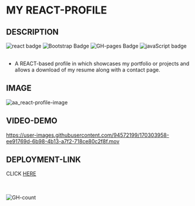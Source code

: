 # MY REACT-PROFILE

## DESCRIPTION
<div id="badges">
    <img src="https://img.shields.io/badge/React-20232A?style=for-the-badge&logo=react&logoColor=61DAFB" alt="react badge"/>
    <img src="https://img.shields.io/badge/Bootstrap-563D7C?style=for-the-badge&logo=bootstrap&logoColor=white" alt="Bootstrap Badge"/>
    <img src="https://img.shields.io/badge/GitHub%20Pages-222222?style=for-the-badge&logo=GitHub%20Pages&logoColor=white" alt="GH-pages Badge"/>
    <img src="https://img.shields.io/badge/JavaScript-323330?style=for-the-badge&logo=javascript&logoColor=F7DF1E" alt="javaScript badge"/>
    <br/>
    <br/>
 </div>
 
 * A REACT-based profile in which showcases my portfolio or projects and allows a download of my resume along with a contact page.

## IMAGE
![aa_react-profile-image](https://user-images.githubusercontent.com/94572199/170303885-ffc873a5-0743-431c-af4d-8d49037ea151.png)


## VIDEO-DEMO
https://user-images.githubusercontent.com/94572199/170303958-ee91769d-6b98-4b13-a7f2-718ce80c2f8f.mov


## DEPLOYMENT-LINK
CLICK [HERE](https://andres-abreu.github.io/react-portfolio/)

<div id="badges">
  <br/>
  <br/>
  <img src="https://hits.seeyoufarm.com/api/count/incr/badge.svg?url=https%3A%2F%2Fgithub.com%2F{username}1212%2Fhit-counter" alt="GH-count"/>
  </div>
